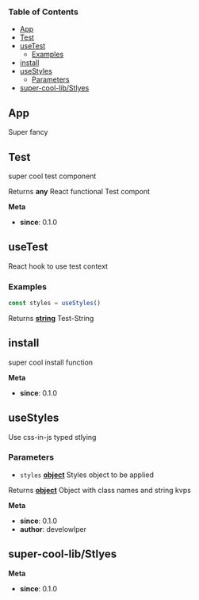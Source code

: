 <!-- Generated by documentation.js. Update this documentation by updating the source code. -->

### Table of Contents

-   [App][1]
-   [Test][2]
-   [useTest][3]
    -   [Examples][4]
-   [install][5]
-   [useStyles][6]
    -   [Parameters][7]
-   [super-cool-lib/Stlyes][8]

## App

Super fancy

## Test

super cool test component

Returns **any** React functional Test compont

**Meta**

-   **since**: 0.1.0

## useTest

React hook to use test context

### Examples

```javascript
const styles = useStyles()
```

Returns **[string][9]** Test-String

## install

super cool install function

**Meta**

-   **since**: 0.1.0

## useStyles

Use css-in-js typed stlying

### Parameters

-   `styles` **[object][10]** Styles object to be applied

Returns **[object][10]** Object with class names and string kvps

**Meta**

-   **since**: 0.1.0
-   **author**: develowlper

## super-cool-lib/Stlyes

**Meta**

-   **since**: 0.1.0

[1]: #app

[2]: #test

[3]: #usetest

[4]: #examples

[5]: #install

[6]: #usestyles

[7]: #parameters

[8]: #super-cool-libstlyes

[9]: https://developer.mozilla.org/docs/Web/JavaScript/Reference/Global_Objects/String

[10]: https://developer.mozilla.org/docs/Web/JavaScript/Reference/Global_Objects/Object
